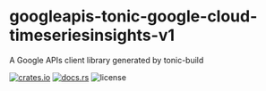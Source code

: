 # googleapis-tonic-google-cloud-timeseriesinsights-v1

A Google APIs client library generated by tonic-build

[![crates.io](https://img.shields.io/crates/v/googleapis-tonic-google-cloud-timeseriesinsights-v1)](https://crates.io/crates/googleapis-tonic-google-cloud-timeseriesinsights-v1)
[![docs.rs](https://img.shields.io/docsrs/googleapis-tonic-google-cloud-timeseriesinsights-v1)](https://docs.rs/googleapis-tonic-google-cloud-timeseriesinsights-v1)
![license](https://img.shields.io/crates/l/googleapis-tonic-google-cloud-timeseriesinsights-v1)
